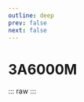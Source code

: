 ```yaml
---
outline: deep
prev: false
next: false
---
```

# 3A6000M

::: raw
<ClientOnly>
    <CpuTable chips="3A6000M" />
</ClientOnly>
:::

<script setup>
    import CpuTable from "../../../.vitepress/theme/components/chips/cpu_table.vue"
</script>
